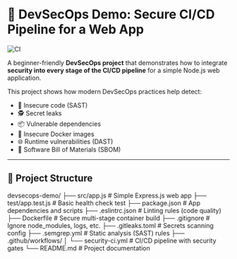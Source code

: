# 🔐 DevSecOps Demo: Secure CI/CD Pipeline for a Web App

![CI](https://github.com/simran639/devsecops-demo/actions/workflows/security-ci.yml/badge.svg)

A beginner-friendly **DevSecOps project** that demonstrates how to integrate **security into every stage of the CI/CD pipeline** for a simple Node.js web application.

This project shows how modern DevSecOps practices help detect:
- 🔎 Insecure code (SAST)  
- 🕵️ Secret leaks  
- 📦 Vulnerable dependencies  
- 🐳 Insecure Docker images  
- 🌐 Runtime vulnerabilities (DAST)  
- 📑 Software Bill of Materials (SBOM)  

---

## 📂 Project Structure
devsecops-demo/
├── src/app.js # Simple Express.js web app
├── test/app.test.js # Basic health check test
├── package.json # App dependencies and scripts
├── .eslintrc.json # Linting rules (code quality)
├── Dockerfile # Secure multi-stage container build
├── .gitignore # Ignore node_modules, logs, etc.
├── .gitleaks.toml # Secrets scanning config
├── .semgrep.yml # Static analysis (SAST) rules
├── .github/workflows/
│ └── security-ci.yml # CI/CD pipeline with security gates
└── README.md # Project documentation
